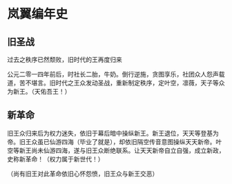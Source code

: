 # 岚翼编年史

## 旧圣战

过去之秩序已然颓败，旧时代的王再度归来

公元二零一四年前后，时社长二胎，牛奶。倒行逆施，贪图享乐，社团众人怨声载道，苦不堪言。旧时代之王众发动圣战，重新制定秩序，定叶空，凛薇，天子等众为新王。（天佑吾王！）

## 新革命

旧王众归来后为权力迷失，依旧于幕后暗中操纵新王。新王退位，天天等登基为帝。旧王众虽已仙游四海（毕业了就是），却依旧隔空传音意图操纵天天新帝。叶空等新王尚未仙游四海，遂与旧王众断绝联系。让天天新帝自立自强，成立新政，史称新革命！（权力属于新世代！）

（尚有旧王对此革命依旧心怀怨愤，旧王众与新王交恶）

